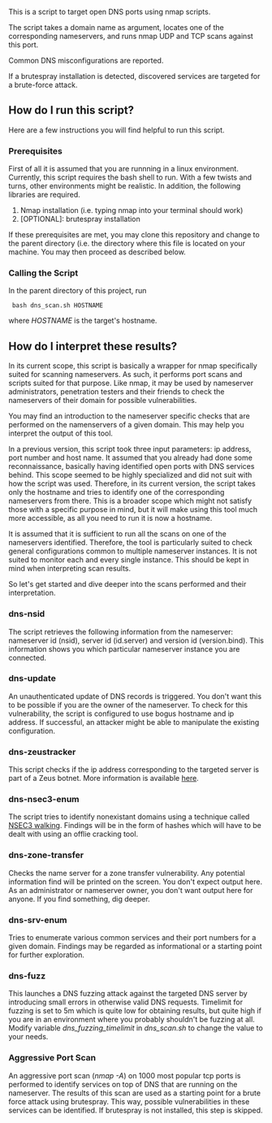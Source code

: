 This is a script to target open DNS ports using nmap scripts.

The script takes a domain name as argument, locates one of the corresponding nameservers,  and runs nmap UDP and TCP scans against this port.

Common DNS misconfigurations are reported.

If a brutespray installation is detected, discovered services are targeted for a brute-force attack.

## How do I run this script?
Here are a few instructions you will find helpful to run this script.
### Prerequisites
First of all it is assumed that you are runnning in a linux environment. Currently, this script requires the bash shell to run.
With a few twists and turns, other environments might be realistic. In addition, the following libraries are required.
1. Nmap installation (i.e. typing nmap into your terminal should work)
2. [OPTIONAL]: brutespray installation

If these prerequisites are met, you may clone this repository and change to the parent directory (i.e. the directory where this file is located on your machine. You may then proceed as described below.

### Calling the Script

In the parent directory of this project, run

     bash dns_scan.sh HOSTNAME

where *HOSTNAME* is the target's hostname.

## How do I interpret these results?
In its current scope, this script is basically a wrapper for nmap specifically suited for scanning nameservers. As such, it performs
port scans and scripts suited for that purpose. Like nmap, it may be used by nameserver administrators, penetration testers and their friends
to check the nameservers of their domain for possible vulnerabilities.

You may find an introduction to the nameserver specific checks that are performed on the namenservers of a given domain. This may help you
interpret the output of this tool.

In a previous version, this script took three input parameters: ip address, port number and host name. It assumed that you already had
done some reconnaissance, basically having identified open ports with DNS services behind. This scope seemed to be highly specialized
and did not suit with how the script was used. Therefore, in its current version, the script takes only the hostname and tries to
identify one of the corresponding nameservers from there. This is a broader scope which might not satisfy those with a specific purpose
in mind, but it will make using this tool much more accessible, as all you need to run it is now a hostname.

It is assumed that it is sufficient to run all the scans on one of the nameservers identified. Therefore, the tool is particularly suited
to check general configurations common to multiple nameserver instances. It is not suited to monitor each and every single instance.
This should be kept in mind when interpreting scan results.

So let's get started and dive deeper into the scans performed and their interpretation.

### dns-nsid
The script retrieves the following information from the nameserver: nameserver id (nsid), server id (id.server) and version id (version.bind).
This information shows you which particular nameserver instance you are connected.

### dns-update
An unauthenticated update of DNS records is triggered. You don't want this to be possible if you are the owner of the nameserver. To check for this
vulnerability, the script is configured to use bogus hostname and ip address. If successful, an attacker might be able to manipulate the
existing configuration.

### dns-zeustracker
This script checks if the ip address corresponding to the targeted server is part of a Zeus botnet. More information is available 
[here](https://zeustracker.abuse.ch/ztdns.php).

### dns-nsec3-enum
The script tries to identify nonexistant domains using a technique called [NSEC3 walking](https://nmap.org/nsedoc/scripts/dns-nsec3-enum.html).
Findings will be in the form of hashes which will have to be dealt with using an offlie cracking tool.

### dns-zone-transfer
Checks the name server for a zone transfer vulnerability. Any potential information find will be printed on the screen. You don't expect output here.
As an administrator or nameserver owner, you don't want output here for anyone.
If you find something, dig deeper.

### dns-srv-enum
Tries to enumerate various common services and their port numbers for a given domain. Findings may be regarded as informational or
a starting point for further exploration.

### dns-fuzz
This launches a DNS fuzzing attack against the targeted DNS server by introducing small errors in otherwise valid DNS requests.
Timelimit for fuzzing is set to 5m which is quite low for obtaining results, but quite high if you are in an environment where you 
probably shouldn't be fuzzing at all. Modify variable *dns_fuzzing_timelimit* in *dns_scan.sh* to change the value to your needs.

### Aggressive Port Scan
An aggressive port scan (*nmap -A*) on 1000 most popular tcp ports is performed to identify services on top of DNS that are running on the nameserver.
The results of this scan are used as a starting point for a brute force attack using brutespray. This way, possible vulnerabilities in these
services can be identified. If brutespray is not installed, this step is skipped.

